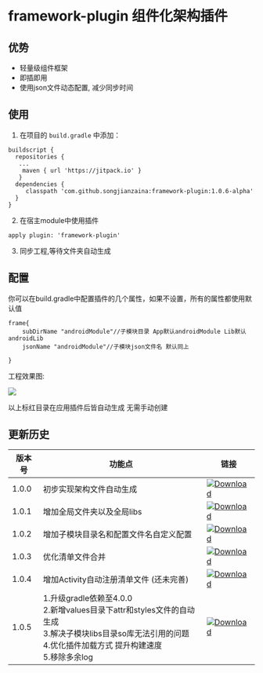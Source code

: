 # framework-plugin 组件化架构插件

## 优势

* 轻量级组件框架
* 即插即用
* 使用json文件动态配置, 减少同步时间

## 使用

1. 在项目的 `build.gradle` 中添加：

```
buildscript {
  repositories {
   ...
	maven { url 'https://jitpack.io' }
   }
  dependencies {
     classpath 'com.github.songjianzaina:framework-plugin:1.0.6-alpha'
  }
}
```

2. 在宿主module中使用插件

```
apply plugin: 'framework-plugin'
```
3. 同步工程,等待文件夹自动生成

## 配置

你可以在build.gradle中配置插件的几个属性，如果不设置，所有的属性都使用默认值

```
frame{
    subDirName "androidModule"//子模块目录 App默认androidModule Lib默认androidLib
    jsonName "androidModule"//子模块json文件名 默认同上

}
```

工程效果图:

![](https://cdn.jsdelivr.net/gh/lunanzb/luhui/img/20210727143356.png)

以上标红目录在应用插件后皆自动生成 无需手动创建

## 更新历史

|   版本号       |    功能点   |链接 |
|----------|-------|-------|
| 1.0.0| 初步实现架构文件自动生成 |[ ![Download](https://api.bintray.com/packages/songjianzaina/insoan/framework-plugin/images/download.svg?version=1.0.0) ](https://bintray.com/songjianzaina/insoan/framework-plugin/1.0.0/link)|
| 1.0.1|  增加全局文件夹以及全局libs      |  [ ![Download](https://api.bintray.com/packages/songjianzaina/insoan/framework-plugin/images/download.svg?version=1.0.1) ](https://bintray.com/songjianzaina/insoan/framework-plugin/1.0.1/link)|
| 1.0.2|  增加子模块目录名和配置文件名自定义配置      | [ ![Download](https://api.bintray.com/packages/songjianzaina/insoan/framework-plugin/images/download.svg?version=1.0.2) ](https://bintray.com/songjianzaina/insoan/framework-plugin/1.0.2/link) |
|  1.0.3    |  优化清单文件合并     |  [ ![Download](https://api.bintray.com/packages/songjianzaina/insoan/framework-plugin/images/download.svg?version=1.0.3) ](https://bintray.com/songjianzaina/insoan/framework-plugin/1.0.3/link)|
|  1.0.4    |  增加Activity自动注册清单文件 (还未完善)    |  [ ![Download](https://api.bintray.com/packages/songjianzaina/insoan/framework-plugin/images/download.svg?version=1.0.4) ](https://bintray.com/songjianzaina/insoan/framework-plugin/1.0.4/link)|
|  1.0.5    |  1.升级gradle依赖至4.0.0  <br> 2.新增values目录下attr和styles文件的自动生成 <br> 3.解决子模块libs目录so库无法引用的问题 <br> 4.优化插件加载方式 提升构建速度 <br> 5.移除多余log    |  [ ![Download](https://api.bintray.com/packages/songjianzaina/insoan/framework-plugin/images/download.svg?version=1.0.5) ](https://bintray.com/songjianzaina/insoan/framework-plugin/1.0.5/link)|

